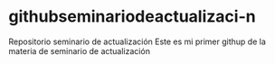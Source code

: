# githubseminariodeactualizaci-n
Repositorio seminario de actualización
Este es mi primer githup de la materia de seminario de actualización
